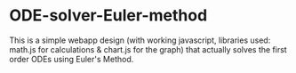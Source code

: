 # ODE-solver-Euler-method
This is a simple webapp design (with working javascript, libraries used: math.js for calculations &amp; chart.js for the graph) that actually solves the first order ODEs using Euler's Method.
